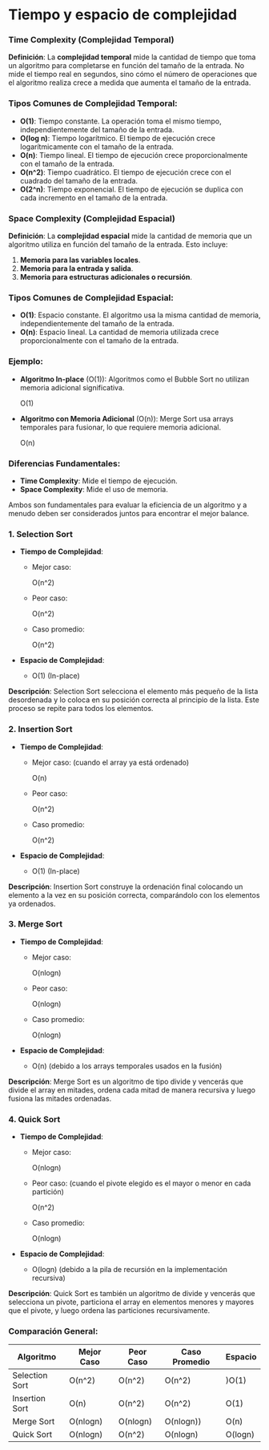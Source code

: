 # Tiempo y espacio de complejidad

### **Time Complexity** (Complejidad Temporal)

**Definición**:
La **complejidad temporal** mide la cantidad de tiempo que toma un algoritmo para completarse en función del tamaño de la entrada. No mide el tiempo real en segundos, sino cómo el número de operaciones que el algoritmo realiza crece a medida que aumenta el tamaño de la entrada.

### **Tipos Comunes de Complejidad Temporal**:

- **O(1)**: Tiempo constante. La operación toma el mismo tiempo, independientemente del tamaño de la entrada.
- **O(log ⁡n)**: Tiempo logarítmico. El tiempo de ejecución crece logarítmicamente con el tamaño de la entrada.
- **O(n)**: Tiempo lineal. El tiempo de ejecución crece proporcionalmente con el tamaño de la entrada.
- **O(n^2)**: Tiempo cuadrático. El tiempo de ejecución crece con el cuadrado del tamaño de la entrada.
- **O(2^n)**: Tiempo exponencial. El tiempo de ejecución se duplica con cada incremento en el tamaño de la entrada.

### **Space Complexity** (Complejidad Espacial)

**Definición**:
La **complejidad espacial** mide la cantidad de memoria que un algoritmo utiliza en función del tamaño de la entrada. Esto incluye:

1. **Memoria para las variables locales**.
2. **Memoria para la entrada y salida**.
3. **Memoria para estructuras adicionales o recursión**.

### **Tipos Comunes de Complejidad Espacial**:

- **O(1)**: Espacio constante. El algoritmo usa la misma cantidad de memoria, independientemente del tamaño de la entrada.
- **O(n)**: Espacio lineal. La cantidad de memoria utilizada crece proporcionalmente con el tamaño de la entrada.

### **Ejemplo**:

- **Algoritmo In-place** (O(1)): Algoritmos como el Bubble Sort no utilizan memoria adicional significativa.
    
    O(1)
    
- **Algoritmo con Memoria Adicional** (O(n)): Merge Sort usa arrays temporales para fusionar, lo que requiere memoria adicional.
    
    O(n)
    

### **Diferencias Fundamentales**:

- **Time Complexity**: Mide el tiempo de ejecución.
- **Space Complexity**: Mide el uso de memoria.

Ambos son fundamentales para evaluar la eficiencia de un algoritmo y a menudo deben ser considerados juntos para encontrar el mejor balance.

### 1. **Selection Sort**

- **Tiempo de Complejidad**:
    - Mejor caso:
        
        O(n^2)
        
    - Peor caso:
        
        O(n^2)
        
    - Caso promedio:
        
        O(n^2)
        
- **Espacio de Complejidad**:
    - O(1) (In-place)

**Descripción**: Selection Sort selecciona el elemento más pequeño de la lista desordenada y lo coloca en su posición correcta al principio de la lista. Este proceso se repite para todos los elementos.

### 2. **Insertion Sort**

- **Tiempo de Complejidad**:
    - Mejor caso:  (cuando el array ya está ordenado)
        
        O(n)
        
    - Peor caso:
        
        O(n^2)
        
    - Caso promedio:
        
        O(n^2)
        
- **Espacio de Complejidad**:
    - O(1) (In-place)

**Descripción**: Insertion Sort construye la ordenación final colocando un elemento a la vez en su posición correcta, comparándolo con los elementos ya ordenados.

### 3. **Merge Sort**

- **Tiempo de Complejidad**:
    - Mejor caso:
        
        O(nlog⁡n)
        
    - Peor caso:
        
        O(nlog⁡n)
        
    - Caso promedio:
        
        O(nlog⁡n)
        
- **Espacio de Complejidad**:
    - O(n) (debido a los arrays temporales usados en la fusión)

**Descripción**: Merge Sort es un algoritmo de tipo divide y vencerás que divide el array en mitades, ordena cada mitad de manera recursiva y luego fusiona las mitades ordenadas.

### 4. **Quick Sort**

- **Tiempo de Complejidad**:
    - Mejor caso:
        
        O(nlog⁡n)
        
    - Peor caso:  (cuando el pivote elegido es el mayor o menor en cada partición)
        
        O(n^2)
        
    - Caso promedio:
        
        O(nlog⁡n)
        
- **Espacio de Complejidad**:
    - O(log⁡n) (debido a la pila de recursión en la implementación recursiva)

**Descripción**: Quick Sort es también un algoritmo de divide y vencerás que selecciona un pivote, particiona el array en elementos menores y mayores que el pivote, y luego ordena las particiones recursivamente.

### Comparación General:

| Algoritmo | Mejor Caso | Peor Caso | Caso Promedio | Espacio |
| --- | --- | --- | --- | --- |
| Selection Sort | O(n^2) | O(n^2) | O(n^2) | )O(1) |
| Insertion Sort | O(n) | O(n^2) | O(n^2) | O(1) |
| Merge Sort | O(nlog⁡n) | O(nlog⁡n) | O(nlog⁡n)) | O(n) |
| Quick Sort | O(nlog⁡n) | O(n^2) | O(nlog⁡n) | O(log⁡n) |
